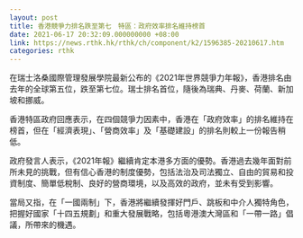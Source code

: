 ```yaml
---
layout: post
title: 香港競爭力排名跌至第七　特區：政府效率排名維持榜首
date: 2021-06-17 20:32:09.000000000 +08:00
link: https://news.rthk.hk/rthk/ch/component/k2/1596385-20210617.htm
categories: rthk
---
```


在瑞士洛桑國際管理發展學院最新公布的《2021年世界競爭力年報》，香港排名由去年的全球第五位，跌至第七位。瑞士排名首位，隨後為瑞典、丹麥、荷蘭、新加坡和挪威。

香港特區政府回應表示，在四個競爭力因素中，香港在「政府效率」的排名維持在榜首，但在「經濟表現」、「營商效率」及「基礎建設」的排名則較上一份報告稍低。

政府發言人表示，《2021年報》繼續肯定本港多方面的優勢。香港過去幾年面對前所未見的挑戰，但有信心香港的制度優勢，包括法治及司法獨立、自由的貿易和投資制度、簡單低稅制、良好的營商環境，以及高效的政府，並未有受到影響。

當局又指，在「一國兩制」下，香港將繼續發揮好門戶、跳板和中介人獨特角色，把握好國家「十四五規劃」和重大發展戰略，包括粵港澳大灣區和「一帶一路」倡議，所帶來的機遇。
